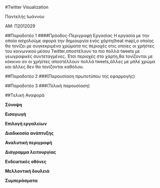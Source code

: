 #Twitter Visualization

Παντελής Ιωάννου

ΑΜ: Π2012029


##Παραδοτέο 1
####Πρόοδος-Περιγραφή Εργασίας
Η εργασία με την οποία ασχολούμε αφορά την δημιουργία ενός χάρτη(heat map),ο οποίος θα τονίζει με συγκεκριμένα χρώματα τις περιοχές στις οποίες οι χρήστες του κοινωνικού μέσου Twitter,αποστέλουν τα πιο πολλά tweets με γεωγραφικές συντεταγμένες.
Έτσι περιοχές στο χάρτη,θα τονίζονται με κόκκινο αν οι χρήστες αποστέλλουν πολλά tweets,άλλες με μπλέ χρώμα και άλλες δεν θα τονίζονται καθόλου.



##Παραδοτέο 2
###(Παρουσίαση πρωτοτύπου της εφαρμογής)


##Παραδοτέο 3
###(Τελική παρουσίαση)



##Tελική Αναφορά

**Σύνοψη**


**Εισαγωγή**


**Επιλογή εργαλείων**


**Διαδικασία ανάπτυξης**


**Αναλυτική περιγραφή**


**Διάγραμμα λειτουργίας**


**Ενδεικτικές οθόνες**


**Μελλοντική δουλειά**


**Συμπεράσματα**


